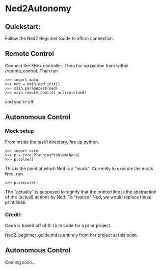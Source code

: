 # Ned2Autonomy

## Quickstart:
Follow the Ned2 Beginner Guide to affirm connection.

## Remote Control

Connect the XBox controller. Then fire up python from within /remote_control. Then run
```
>>> import main
>>> ned = main.ned_init()
>>> main.parameters(ned)
>>> main.remote_control_activate(ned)
```
and you're off.

## Autonomous Control

### Mock setup
From inside the task1 directory, fire up python.
```
>>> import core
>>> p = core.PlanningProblem(None)
>>> p.solve()
```
This is the point at which Ned is a "mock". Currently to execute the mock Ned, run
```
>>> p.execute()
```
The "actually" is supposed to signify that the printed line is the abstraction of the (actual) actions by Ned. To "realize" Ned, we would replace these print lines.


### Credit:
Code is based off of Si Liu's code for a prior project.

Ned2_beginner_guide.md is entirely from her project at this point.

## Autonomous Control
Coming soon...
